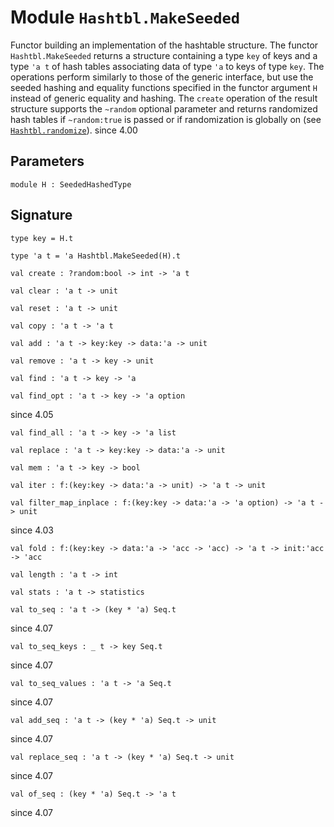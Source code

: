 # Module `Hashtbl.MakeSeeded`
Functor building an implementation of the hashtable structure. The functor `Hashtbl.MakeSeeded` returns a structure containing a type `key` of keys and a type `'a t` of hash tables associating data of type `'a` to keys of type `key`. The operations perform similarly to those of the generic interface, but use the seeded hashing and equality functions specified in the functor argument `H` instead of generic equality and hashing. The `create` operation of the result structure supports the `~random` optional parameter and returns randomized hash tables if `~random:true` is passed or if randomization is globally on (see [`Hashtbl.randomize`](./Stdlib-MoreLabels-Hashtbl.md#val-randomize)).
since 4.00
## Parameters
```
module H : SeededHashedType
```
## Signature
```
type key = H.t
```
```
type 'a t = 'a Hashtbl.MakeSeeded(H).t
```
```
val create : ?random:bool -> int -> 'a t
```
```
val clear : 'a t -> unit
```
```
val reset : 'a t -> unit
```
```
val copy : 'a t -> 'a t
```
```
val add : 'a t -> key:key -> data:'a -> unit
```
```
val remove : 'a t -> key -> unit
```
```
val find : 'a t -> key -> 'a
```
```
val find_opt : 'a t -> key -> 'a option
```
since 4.05
```
val find_all : 'a t -> key -> 'a list
```
```
val replace : 'a t -> key:key -> data:'a -> unit
```
```
val mem : 'a t -> key -> bool
```
```
val iter : f:(key:key -> data:'a -> unit) -> 'a t -> unit
```
```
val filter_map_inplace : f:(key:key -> data:'a -> 'a option) -> 'a t -> unit
```
since 4.03
```
val fold : f:(key:key -> data:'a -> 'acc -> 'acc) -> 'a t -> init:'acc -> 'acc
```
```
val length : 'a t -> int
```
```
val stats : 'a t -> statistics
```
```
val to_seq : 'a t -> (key * 'a) Seq.t
```
since 4.07
```
val to_seq_keys : _ t -> key Seq.t
```
since 4.07
```
val to_seq_values : 'a t -> 'a Seq.t
```
since 4.07
```
val add_seq : 'a t -> (key * 'a) Seq.t -> unit
```
since 4.07
```
val replace_seq : 'a t -> (key * 'a) Seq.t -> unit
```
since 4.07
```
val of_seq : (key * 'a) Seq.t -> 'a t
```
since 4.07